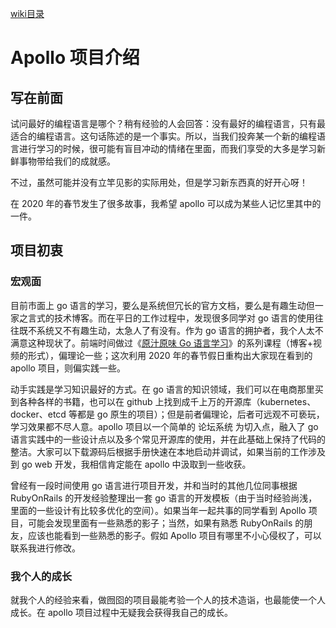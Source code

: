 [wiki目录](./README.md)

# Apollo 项目介绍

## 写在前面
试问最好的编程语言是哪个？稍有经验的人会回答：没有最好的编程语言，只有最适合的编程语言。这句话陈述的是一个事实。所以，当我们投奔某一个新的编程语言进行学习的时候，很可能有盲目冲动的情绪在里面，而我们享受的大多是学习新鲜事物带给我们的成就感。

不过，虽然可能并没有立竿见影的实际用处，但是学习新东西真的好开心呀！

在 2020 年的春节发生了很多故事，我希望 apollo 可以成为某些人记忆里其中的一件。

## 项目初衷

### 宏观面

目前市面上 go 语言的学习，要么是系统但冗长的官方文档，要么是有趣生动但一家之言式的技术博客。而在平日的工作过程中，发现很多同学对 go 语言的使用往往既不系统又不有趣生动，太急人了有没有。作为 go 语言的拥护者，我个人太不满意这种现状了。前端时间做过《[原汁原味 Go 语言学习](https://jingwei.link)》的系列课程（博客+视频的形式），偏理论一些；这次利用 2020 年的春节假日重构出大家现在看到的 apollo 项目，则偏实践一些。

动手实践是学习知识最好的方式。在 go 语言的知识领域，我们可以在电商那里买到各种各样的书籍，也可以在 github 上找到成千上万的开源库（kubernetes、docker、etcd 等都是 go 原生的项目）；但是前者偏理论，后者可远观不可亵玩，学习效果都不尽人意。apollo 项目以一个简单的 论坛系统 为切入点，融入了 go 语言实践中的一些设计点以及多个常见开源库的使用，并在此基础上保持了代码的整洁。大家可以下载源码后根据手册快速在本地启动并调试，如果当前的工作涉及到 go web 开发，我相信肯定能在 apollo 中汲取到一些收获。

曾经有一段时间使用 go 语言进行项目开发，并和当时的其他几位同事根据 RubyOnRails 的开发经验整理出一套 go 语言的开发模板（由于当时经验尚浅，里面的一些设计有比较多优化的空间）。如果当年一起共事的同学看到 Apollo 项目，可能会发现里面有一些熟悉的影子；当然，如果有熟悉 RubyOnRails 的朋友，应该也能看到一些熟悉的影子。假如 Apollo 项目有哪里不小心侵权了，可以联系我进行修改。

### 我个人的成长

就我个人的经验来看，做囫囵的项目最能考验一个人的技术造诣，也最能使一个人成长。在 apollo 项目过程中无疑我会获得我自己的成长。






